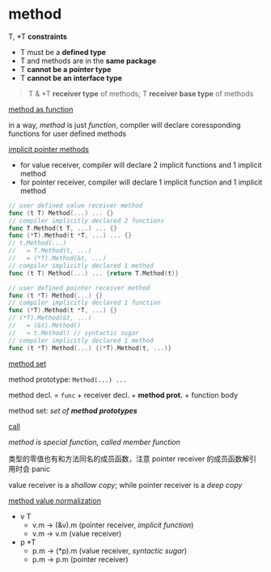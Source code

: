 # method

T, *T **constraints**

+ T must be a **defined type**
+ T and methods are in the **same package**
+ T **cannot be a pointer type**
+ T **cannot be an interface type**

> T & *T **receiver type** of methods;
T **receiver base type** of methods


[method as function](https://gfw.go101.org/article/method.html#method-as-function)

in a way, *method* is just *function*, compiler will declare coressponding functions for user 
defined methods

[implicit pointer methods](https://gfw.go101.org/article/method.html#implicit-pointer-methods)

+ for value receiver, compiler will declare 2 implicit functions and 1 implicit method
+ for pointer receiver, compiler will declare 1 implicit function and 1 implicit method

```go
// user defined value receiver method
func (t T) Method(...) ... {}
// compiler implicitly declared 2 functions
func T.Method(t T, ...) ... {}
func (*T).Method(t *T, ...) ... {}
// t.Method(...)
//   = T.Method(t, ...)
//   = (*T).Method(&t, ...)
// compiler implicitly declared 1 method
func (t T) Method(...) ... {return T.Method(t)}

// user defined pointer receiver method
func (t *T) Method(...) {}
// compiler implicitly declared 1 function
func (*T).Method(t *T, ...) {}
// (*T).Method(&t, ...)
//   = (&t).Method()
//   = t.Method() // syntactic sugar
// compiler implicitly declared 1 method
func (t *T) Method(...) {(*T).Method(t, ...)}
```

[method set](https://gfw.go101.org/article/method.html#method-set)

method prototype: `Method(...) ...`

method decl. = `func` + receiver decl. + **method prot.** + function body

method set: *set of **method prototypes***

[call](https://gfw.go101.org/article/method.html#call)

*method is special function, called member function*

类型的零值也有和方法同名的成员函数，注意 pointer receiver 的成员函数解引用时会 panic

value receiver is a *shallow copy*; while pointer receiver is a *deep copy*

[method value normalization](https://gfw.go101.org/article/method.html#method-value-normnalization)

+ v T
  + v.m -> (&v).m (pointer receiver, *implicit function*)
  + v.m -> v.m (value receiver)
+ p *T
  + p.m -> (*p).m (value receiver, *syntactic sugar*)
  + p.m -> p.m (pointer receiver)
